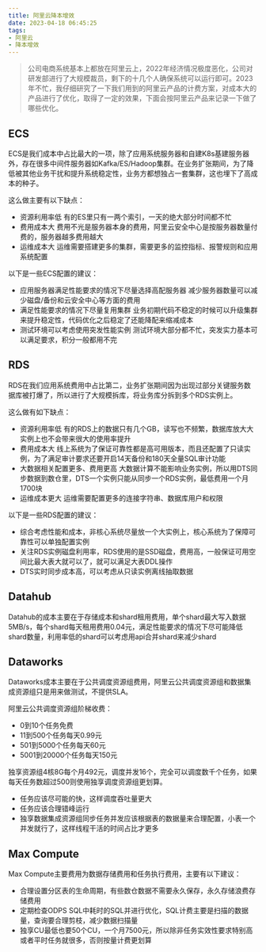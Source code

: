 ```yaml
---
title: 阿里云降本增效
date: 2023-04-18 06:45:25
tags:
- 阿里云
- 降本增效
---
```


> 公司电商系统基本上都放在阿里云上，2022年经济情况极度恶化，公司对研发部进行了大规模裁员，剩下的十几个人确保系统可以运行即可。2023年不忙，我仔细研究了一下我们用到的阿里云产品的计费方案，对成本大的产品进行了优化，取得了一定的效果，下面会按阿里云产品来记录一下做了哪些优化。


## ECS

ECS是我们成本中占比最大的一项，除了应用系统服务器和自建K8s基建服务器外，存在很多中间件服务器如Kafka/ES/Hadoop集群。在业务扩张期间，为了降低被其他业务干扰和提升系统稳定性，业务方都想独占一套集群，这也埋下了高成本的种子。

这么做主要有以下缺点：

- 资源利用率低 有的ES里只有一两个索引，一天的绝大部分时间都不忙
- 费用成本大 费用不光是服务器本身的费用，阿里云安全中心是按服务器数量付费的，服务器越多费用越大
- 运维成本大 运维需要搭建更多的集群，需要更多的监控指标、报警规则和应用系统配置

以下是一些ECS配置的建议：

- 应用服务器满足性能要求的情况下尽量选择高配服务器 减少服务器数量可以减少磁盘/备份和云安全中心等方面的费用
- 满足性能要求的情况下尽量复用集群 业务初期代码不稳定的时候可以升级集群来提升稳定性，代码优化之后稳定了还能降配来缩减成本
- 测试环境可以考虑使用突发性能实例 测试环境大部分都不忙，突发实力基本可以满足要求，积分一般都用不完

## RDS

RDS在我们应用系统费用中占比第二，业务扩张期间因为出现过部分关键服务数据库被打爆了，所以进行了大规模拆库，将业务库分拆到多个RDS实例上。

这么做有如下缺点：

- 资源利用率低 有的RDS上的数据只有几个GB，读写也不频繁，数据库放大大实例上也不会带来很大的使用率提升
- 费用成本大 线上系统为了保证可靠性都是高可用版本，而且还配置了只读实例，为了满足审计要求还要开启14天备份和180天全量SQL审计功能
- 大数据相关配置更多、费用更高 大数据计算不能影响业务实例，所以用DTS同步数据到数仓里，DTS一个实例只能从同步一个RDS实例，最低费用一个月1700块
- 运维成本更大 运维需要配置更多的连接字符串、数据库用户和权限

以下是一些RDS配置的建议：

- 综合考虑性能和成本，非核心系统尽量放一个大实例上，核心系统为了保障可靠性可以单独配置实例
- 关注RDS实例磁盘利用率，RDS使用的是SSD磁盘，费用高，一般保证可用空间比最大表大就可以了，就可以满足大表DDL操作
- DTS实时同步成本高，可以考虑从只读实例离线抽取数据

## Datahub

Datahub的成本主要在于存储成本和shard租用费用，单个shard最大写入数据5MB/s，每个shard每天租用费用0.04元，满足性能要求的情况下尽可能降低shard数量，利用率低的shard可以考虑用api合并shard来减少shard

## Dataworks

Dataworks成本主要在于公共调度资源组费用，阿里云公共调度资源组和数据集成资源组只是用来做测试，不提供SLA。

阿里云公共调度资源组阶梯收费：

- 0到10个任务免费
- 11到500个任务每天0.99元
- 501到5000个任务每天60元
- 5001到20000个任务每天150元

独享资源组4核8G每个月492元，调度并发16个，完全可以调度数千个任务，如果每天任务数超过500则使用独享调度资源组更划算。

- 任务应该尽可能的快，这样调度吞吐量更大
- 任务应该合理错峰运行
- 独享数据集成资源组同步任务并发应该根据表的数据量来合理配置，小表一个并发就行了，这样线程干活的时间占比才更多

## Max Compute

Max Compute主要费用为数据存储费用和任务执行费用，主要有以下建议：

- 合理设置分区表的生命周期，有些数仓数据不需要永久保存，永久存储浪费存储费用
- 定期检查ODPS SQL中耗时的SQL并进行优化，SQL计费主要是扫描的数据量，查询要合理剪枝，减少数据扫描量
- 独享CU最低也要50个CU，一个月7500元，所以除非任务实效性要求特别高或者平时任务就很多，否则按量计费更划算
